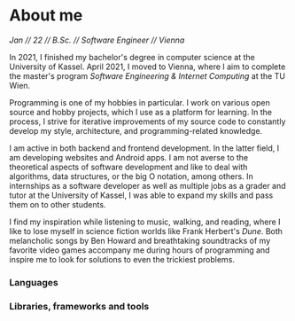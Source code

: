 # About me

*Jan // 22 // B.Sc. // Software Engineer // Vienna*

In 2021, I finished my bachelor's degree in computer science at the University of Kassel.
April 2021, I moved to Vienna, where I aim to complete the master's program *Software Engineering & Internet Computing* at the TU Wien.

Programming is one of my hobbies in particular.
I work on various open source and hobby projects, which I use as a platform for learning.
In the process, I strive for iterative improvements of my source code to constantly develop my style, architecture, and programming-related knowledge.

I am active in both backend and frontend development.
In the latter field, I am developing websites and Android apps.
I am not averse to the theoretical aspects of software development and like to deal with algorithms, data structures, or the big O notation, among others.
In internships as a software developer as well as multiple jobs as a grader and tutor at the University of Kassel, I was able to expand my skills and pass them on to other students.

I find my inspiration while listening to music, walking, and reading, where I like to lose myself in science fiction worlds like Frank Herbert's *Dune*.
Both melancholic songs by Ben Howard and breathtaking soundtracks of my favorite video games accompany me during hours of programming and inspire me to look for solutions to even the trickiest problems.

### Languages
<language-list class="mt-4 mb-4"></language-list>

### Libraries, frameworks and tools
<software-list class="mt-4 mb-4"></software-list>
